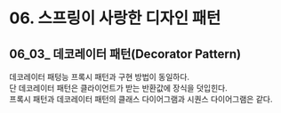 # 06. 스프링이 사랑한 디자인 패턴
## 06_03_ 데코레이터 패턴(Decorator Pattern)

데코레이터 패텅능 프록시 패턴과 구현 방법이 동일하다.  
단 데코레이터 패턴은 클라이언트가 받는 반환값에 장식을 덧입힌다.  
프록시 패턴과 데코레이터 패턴의 클래스 다이어그램과 시퀀스 다이어그램은 같다.  
